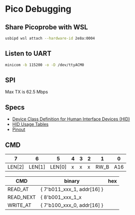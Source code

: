 # Pico Debugging

## Share Picoprobe with WSL

```sh
usbipd wsl attach --hardware-id 2e8a:0004
```

## Listen to UART

```sh
minicom -b 115200 -o -D /dev/ttyACM0
```

## SPI

Max TX is 62.5 Mbps

## Specs

* [Device Class Definition for Human Interface Devices (HID)](https://www.usb.org/sites/default/files/hid1_11.pdf)
* [HID Usage Tables](https://usb.org/sites/default/files/hut1_3_0.pdf)
* [Pinout](https://pico.pinout.xyz/)

## CMD

7 | 6 | 5 | 4 | 3 | 2 | 1 | 0
-|-|-|-|-|-|-|-
 LEN[2] | LEN[1] | LEN[0] | x | x | x | RW_B | A16

CMD        |          binary             |      hex
-----------|-----------------------------|-----------------
READ_AT    | { 7'b011_xxx_1, addr[16] }  |
READ_NEXT  | { 8'b001_xxx_1_x            |
WRITE_AT   | { 7'b100_xxx_0, addr[16] }  |
